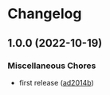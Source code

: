 # Changelog

## 1.0.0 (2022-10-19)


### Miscellaneous Chores

* first release ([ad2014b](https://github.com/ptonini/pod-ca-injector/commit/ad2014b501b07de56a93a6fae6bd52f6d9adc78b))

